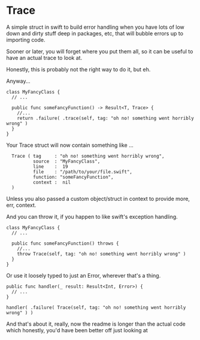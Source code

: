 # Trace

A simple struct in swift to build error handling when you have lots of low down 
and dirty stuff deep in packages, etc, that will bubble errors up to importing code.

Sooner or later, you will forget where you put them all, so it can be useful to 
have an actual trace to look at.

Honestly, this is probably not the right way to do it, but eh.

Anyway...

```
class MyFancyClass {
  // ...

  public func someFancyFunction() -> Result<T, Trace> {
    //...
    return .failure( .trace(self, tag: "oh no! something went horribly wrong" )
  }
}
```

Your Trace struct will now contain something like ...
```
  Trace ( tag     : "oh no! something went horribly wrong", 
          source  : "MyFancyClass",  
          line    :  19 
          file    : "/path/to/your/file.swift", 
          function: "someFancyFunction", 
          context :  nil 
  )
```

Unless you also passed a custom object/struct in context to provide more, err, context.


And you can throw it, if you happen to like swift's exception handling.

```
class MyFancyClass {
  // ...

  public func someFancyFunction() throws {
    //...
    throw Trace(self, tag: "oh no! something went horribly wrong" )
  }
}
```


Or use it loosely typed to just an Error, wherever that's a thing.

```
public func handler(_ result: Result<Int, Error>) {
  // ...
}

handler( .failure( Trace(self, tag: "oh no! something went horribly wrong" ) )

```

And that's about it, really, now the readme is longer than the actual code which honestly, you'd have been better off just looking at
